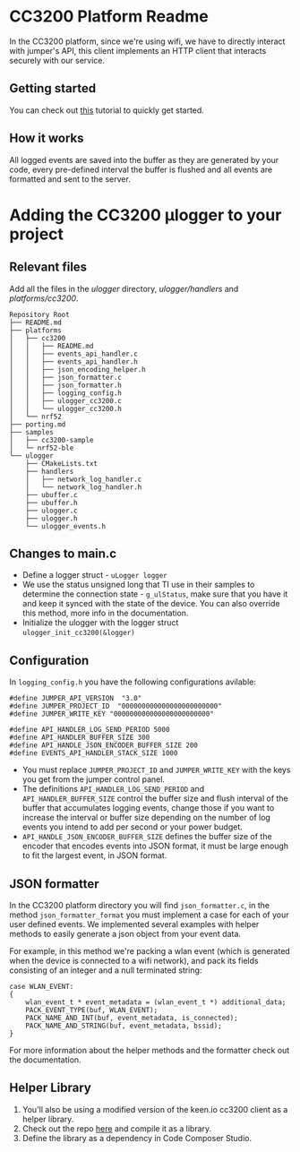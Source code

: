 # CC3200 Platform Readme

In the CC3200 platform, since we're using wifi, we have to directly interact with jumper's API, this client implements an HTTP client that interacts securely with our service.

## Getting started

You can check out [this](TBD) tutorial to quickly get started.

## How it works

All logged events are saved into the buffer as they are generated by your code, every pre-defined interval the buffer is flushed and all events are formatted and sent to the server.

# Adding the CC3200 µlogger to your project

## Relevant files
Add all the files in the _ulogger_ directory, _ulogger/handlers_ and _platforms/cc3200_.
```
Repository Root
├── README.md
├── platforms
│   ├── cc3200
│   │   ├── README.md
│   │   ├── events_api_handler.c
│   │   ├── events_api_handler.h
│   │   ├── json_encoding_helper.h
│   │   ├── json_formatter.c
│   │   ├── json_formatter.h
│   │   ├── logging_config.h
│   │   ├── ulogger_cc3200.c
│   │   └── ulogger_cc3200.h
│   └── nrf52
├── porting.md
├── samples
│   ├── cc3200-sample
│   └─ nrf52-ble
└── ulogger
    ├── CMakeLists.txt
    ├── handlers
    │   ├── network_log_handler.c
    │   └── network_log_handler.h
    ├── ubuffer.c
    ├── ubuffer.h
    ├── ulogger.c
    ├── ulogger.h
    └── ulogger_events.h
```
## Changes to main.c

* Define a logger struct - `uLogger logger`
* We use the status unsigned long that TI use in their samples to determine the connection state - `g_ulStatus`, make sure that you have it and keep it synced with the state of the device.
You can also override this method, more info in the documentation.
* Initialize the ulogger with the logger struct `ulogger_init_cc3200(&logger)`

## Configuration

In `logging_config.h` you have the following configurations avilable:

```
#define JUMPER_API_VERSION  "3.0"
#define JUMPER_PROJECT_ID  "000000000000000000000000"
#define JUMPER_WRITE_KEY "000000000000000000000000"

#define API_HANDLER_LOG_SEND_PERIOD 5000
#define API_HANDLER_BUFFER_SIZE 300
#define API_HANDLE_JSON_ENCODER_BUFFER_SIZE 200
#define EVENTS_API_HANDLER_STACK_SIZE 1000
```

* You must replace `JUMPER_PROJECT_ID` and `JUMPER_WRITE_KEY` with the keys you get from the jumper control panel.
* The definitions `API_HANDLER_LOG_SEND_PERIOD` and `API_HANDLER_BUFFER_SIZE` control the buffer size and flush interval
of the buffer that accumulates logging events, change those if you want to increase the interval or buffer size depending on the number of log events you intend to add per second or your power budget.
* `API_HANDLE_JSON_ENCODER_BUFFER_SIZE` defines the buffer size of the encoder that encodes events into JSON format, it must be large enough to fit the largest event, in JSON format.

## JSON formatter

In the CC3200 platform directory you will find `json_formatter.c`, in the method `json_formatter_format` you must implement a case for each of your user defined events. We implemented several examples with helper
methods to easily generate a json object from your event data.

For example, in this method we're packing a wlan event (which is generated when the device is connected to a wifi network), and pack its fields consisting of an integer and a null terminated string:
```
case WLAN_EVENT:
{
    wlan_event_t * event_metadata = (wlan_event_t *) additional_data;
    PACK_EVENT_TYPE(buf, WLAN_EVENT);
    PACK_NAME_AND_INT(buf, event_metadata, is_connected);
    PACK_NAME_AND_STRING(buf, event_metadata, bssid);
}
```
For more information about the helper methods and the formatter check out the documentation.

## Helper Library
1. You'll also be using a modified version of the keen.io cc3200 client as a helper library.
2. Check out the repo [here](https://github.com/Jumperr-labs/keen-cc3200) and compile it as a library.
3. Define the library as a dependency in Code Composer Studio.